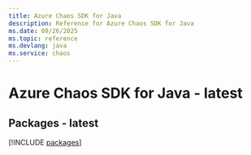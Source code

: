 ```yaml
---
title: Azure Chaos SDK for Java
description: Reference for Azure Chaos SDK for Java
ms.date: 09/26/2025
ms.topic: reference
ms.devlang: java
ms.service: chaos
---
```

# Azure Chaos SDK for Java - latest
## Packages - latest
[!INCLUDE [packages](chaos-index.md)]